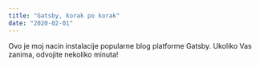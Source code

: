 ```yaml
---
title: "Gatsby, korak po korak"
date: "2020-02-01"
---
```


Ovo je moj nacin instalacije popularne blog platforme Gatsby.
Ukoliko Vas zanima, odvojite nekoliko minuta!

<!-- <iframe width="560" height="315" src="https://www.youtube.com/embed/4SZl1r2O_bY" frameborder="0" allowfullscreen></iframe> -->